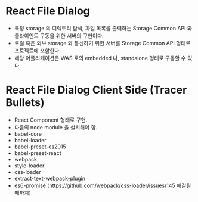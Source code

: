 # React File Dialog

* 특정 storage 의 디렉토리 탐색, 파일 목록을 출력하는 Storage Common API 와 클라이언트 구동을 위한 서버의 구현이다.
* 로컬 혹은 외부 storage 와 통신하기 위한 서버를 Storage Common API 형태로 프로젝트에 포함한다.
* 해당 어플리케이션은 WAS 로의 embedded 나, standalone 형태로 구동할 수 있다.

# React File Dialog Client Side (Tracer Bullets)

* React Component 형태로 구현.
* 다음의 node module 을 설치해야 함.
 * babel-core
 * babel-loader
 * babel-preset-es2015
 * babel-preset-react
 * webpack
 * style-loader
 * css-loader
 * extract-text-webpack-plugin
 * es6-promise (https://github.com/webpack/css-loader/issues/145 해결될 때까지)
